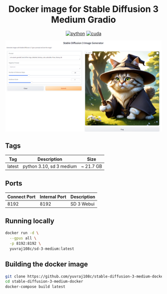 <div align="center">

# Docker image for Stable Diffusion 3 Medium Gradio

[![python](https://img.shields.io/badge/python-3.10-green)](https://www.python.org/downloads/)
[![cuda](https://img.shields.io/badge/cuda-12.4-green)](https://developer.nvidia.com/cuda-downloads)

<p align="center">
  <img src="assets/banner.PNG" />
</p>
</div>

## Tags
| Tag    | Description              | Size      |
| ------ | ------------------------ | --------- |
| latest | python 3.10, sd 3 medium | ~ 21.7 GB |

## Ports

| Connect Port | Internal Port | Description |
| ------------ | ------------- | ----------- |
| 8192         | 8192          | SD 3 Webui  |

## Running locally
```bash
docker run -d \
  --gpus all \
  -p 8192:8192 \
  yuvraj108c/sd-3-medium:latest
```

## Building the docker image
```bash
git clone https://github.com/yuvraj108c/stable-diffusion-3-medium-docker
cd stable-diffusion-3-medium-docker
docker-compose build latest
```